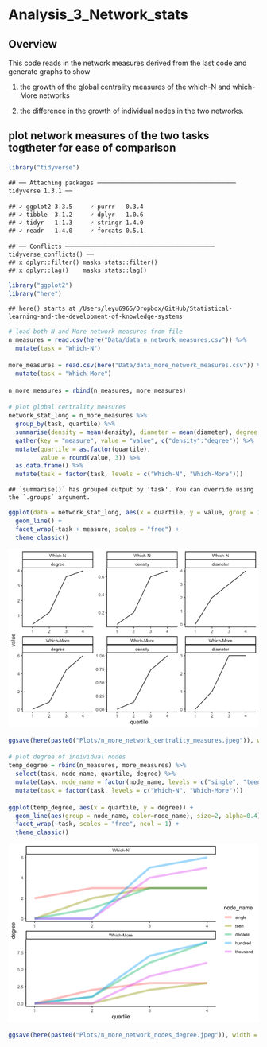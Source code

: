 Analysis\_3\_Network\_stats
================

## Overview

This code reads in the network measures derived from the last code and
generate graphs to show

1.  the growth of the global centrality measures of the which-N and
    which-More networks

2.  the difference in the growth of individual nodes in the two
    networks.

## plot network measures of the two tasks togtheter for ease of comparison

``` r
library("tidyverse")
```

    ## ── Attaching packages ─────────────────────────────────────── tidyverse 1.3.1 ──

    ## ✓ ggplot2 3.3.5     ✓ purrr   0.3.4
    ## ✓ tibble  3.1.2     ✓ dplyr   1.0.6
    ## ✓ tidyr   1.1.3     ✓ stringr 1.4.0
    ## ✓ readr   1.4.0     ✓ forcats 0.5.1

    ## ── Conflicts ────────────────────────────────────────── tidyverse_conflicts() ──
    ## x dplyr::filter() masks stats::filter()
    ## x dplyr::lag()    masks stats::lag()

``` r
library("ggplot2")
library("here")
```

    ## here() starts at /Users/leyu6965/Dropbox/GitHub/Statistical-learning-and-the-development-of-knowledge-systems

``` r
# load both N and More network measures from file
n_measures = read.csv(here("Data/data_n_network_measures.csv")) %>%
  mutate(task = "Which-N")

more_measures = read.csv(here("Data/data_more_network_measures.csv")) %>%
  mutate(task = "Which-More")

n_more_measures = rbind(n_measures, more_measures)

# plot global centrality measures
network_stat_long = n_more_measures %>%
  group_by(task, quartile) %>%
  summarise(density = mean(density), diameter = mean(diameter), degree = mean(degree)) %>%
  gather(key = "measure", value = "value", c("density":"degree")) %>%
  mutate(quartile = as.factor(quartile),
         value = round(value, 3)) %>%
  as.data.frame() %>%
  mutate(task = factor(task, levels = c("Which-N", "Which-More")))
```

    ## `summarise()` has grouped output by 'task'. You can override using the `.groups` argument.

``` r
ggplot(data = network_stat_long, aes(x = quartile, y = value, group = 1)) +
  geom_line() +
  facet_wrap(~task + measure, scales = "free") +
  theme_classic()
```

![](Analysis_3_Network_stats_files/figure-gfm/unnamed-chunk-1-1.png)<!-- -->

``` r
ggsave(here(paste0("Plots/n_more_network_centrality_measures.jpeg")), width = 6, height = 4, dpi = 300)

# plot degree of individual nodes
temp_degree = rbind(n_measures, more_measures) %>%
  select(task, node_name, quartile, degree) %>%
  mutate(task, node_name = factor(node_name, levels = c("single", "teen", "decade", "hundred", "thousand"))) %>%
  mutate(task = factor(task, levels = c("Which-N", "Which-More")))

ggplot(temp_degree, aes(x = quartile, y = degree)) +
  geom_line(aes(group = node_name, color=node_name), size=2, alpha=0.4) +
  facet_wrap(~task, scales = "free", ncol = 1) +
  theme_classic()
```

![](Analysis_3_Network_stats_files/figure-gfm/unnamed-chunk-1-2.png)<!-- -->

``` r
ggsave(here(paste0("Plots/n_more_network_nodes_degree.jpeg")), width = 6, height = 4, dpi = 300)
```
